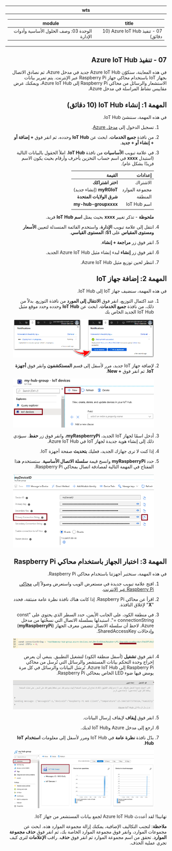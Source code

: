 <div id="readme" class="Box-body readme blob js-code-block-container p-5 p-xl-6 gist-border-0" dir="rtl">
    <article class="markdown-body entry-content container-lg" itemprop="text"><table>
  <thead>
  <tr>
  <th>wts</th>
  </tr>
  </thead>
  <tbody>
  <tr>
  <td><div><table>
  <thead>
  <tr>
  <th>title</th>
  <th>module</th>
  </tr>
  </thead>
  <tbody>
  <tr>
  <td><div>07 - تنفيذ Azure IoT Hub (10 دقائق)</div></td>
  <td><div>الوحدة 03: وصف الحلول الأساسية وأدوات الإدارة</div></td>
  </tr>
  </tbody>
</table>
</div></td>
  </tr>
  </tbody>
</table>
	    
# 07 - تنفيذ Azure IoT Hub

في هذه المعاينة، سنكوّن Azure IoT Hub جديد في مدخل Azure، ثم نصادق الاتصال بجهاز IoT باستخدام محاكي جهاز Raspberry Pi عبر الإنترنت. يتم تمرير بيانات الاستشعار والرسائل من محاكي Raspberry Pi إلى Azure IoT Hub، ويمكنك عرض مقاييس نشاط المراسلة في مدخل Azure.

# المهمة 1: إنشاء IoT Hub (10 دقائق)

في هذه المهمة، سننشئ IoT Hub. 

1. تسجيل الدخول إلى [مدخل Azure](https://portal.azure.com).

2. من نافذة **جميع الخدمات**، ابحث عن **IoT Hub** وحدده، ثم انقر فوق **+ إضافة أو + إنشاء أو + جديد**.

3. في علامة تبويب **الأساسيات** من نافذة **IoT Hub**، املأ الحقول بالبيانات التالية (استبدل **xxxx** في اسم حساب التخزين بأحرف وأرقام بحيث يكون الاسم فريدًا بشكل عام).

    | إعدادات | القيمة |
    |--|--|
    | الاشتراك | **اختر اشتراكك** |
    | مجموعة الموارد |  **myRGIoT** (إنشاء جديد)|
    | المنطقة | **شرق الولايات المتحدة** |
    | اسم IoT Hub | **my-hub-groupxxxx** |
    | | |

    **ملحوظة** -  تذكر تغيير **xxxx** بحيث يمثل **اسم IoT Hub** فريد.

4. انتقل إلى علامة تبويب **الإدارة**، واستخدم القائمة المنسدلة لتعيين **الأسعار ومستوى المقياس** على **S1: المستوى القياسي**.

5. انقر فوق زر **مراجعة + إنشاء**.

6. انقر فوق زر **إنشاء** لبدء إنشاء مثيل Azure IoT Hub الجديد.

7. انتظر لحين توزيع مثيل Azure IoT Hub. 

# المهمة 2: إضافة جهاز IoT

في هذه المهمة، سنضيف جهاز IoT إلى IoT Hub. 

1. عند اكتمال التوزيع، انقر فوق **الانتقال إلى المورد** من نافذة التوزيع. بدلاً من ذلك، من نافذة **جميع الخدمات**، ابحث عن **IoT Hub** وحدده وحدد موقع مثيل IoT Hub الجديد الخاص بك

	![لقطة شاشة للتوزيع قيد التقدم وتوزيع إعلامات ناجحة في مدخل Azure.](../images/0601.png)

2. لإضافة جهاز IoT جديد، مرر لأسفل إلى قسم **المستكشفون** وانقر فوق **أجهزة IoT**. ثم انقر فوق **+ New**.

	![لقطة شاشة لجزء أجهزة IoT، مميزة في نافذة تنقل IoT Hub، في مدخل Azure. يتم تمييز زر "جديد" لتوضيح كيفية إضافة هوية جديدة لجهاز IoT إلى IoT Hub.](../images/0602.png)

3. أدخل اسمًا لجهاز IoT الجديد، **myRaspberryPi**، وانقر فوق زر **حفظ**. سيؤدي ذلك إلى إنشاء هوية جديدة لجهاز IoT في Azure IoT Hub.

4. إذا كنت لا ترى جهازك الجديد، فعليك **بتحديث** صفحة أجهزة IoT. 

5. حدد **myRaspberryPi** وانسخ قيمة **سلسلة الاتصال الأساسية**. ستستخدم هذا المفتاح في المهمة التالية لمصادقة اتصال بمحاكي Raspberry Pi.

	![لقطة شاشة لصفحة سلسلة الاتصال الأساسية مع تمييز أيقونة النسخ.](../images/0603.png)

# المهمة 3: اختبار الجهاز باستخدام محاكي Raspberry Pi

في هذه المهمة، سنختبر أجهزتنا باستخدام محاكي Raspberry Pi. 

1. افتح علامة تبويب جديدة في مستعرض الويب واستعرض وصولاً إلى [محاكي Raspberry Pi عبر الإنترنت](https://azure-samples.github.io/raspberry-pi-web-simulator/#Getstarted). 

2. اقرأ عن محاكي Raspberry Pi. إذا كانت هناك نافذة نظرة عامة منبثقة، فحدد "**X**" لإغلاق النافذة.

3. في منطقة الكود، على الجانب الأيمن، حدد السطر الذي يحتوي على "const connectionString =". استبدلها بسلسلة الاتصال التي نسخْتها من مدخل Azure. لاحظ أن سلسلة الاتصال تتضمن معرف الجهاز (**myRaspberryPi**) وإدخالات SharedAccessKey.

	![لقطة شاشة لمنطقة الكود في محاكي Raspberry Pi.](../images/0604.png)

4. انقر فوق **تشغيل** (أسفل منطقة الكود) لتشغيل التطبيق. ينبغي أن يعرض إخراج وحدة التحكم بيانات المستشعر والرسائل التي تُرسل من محاكي Raspberry Pi إلى Azure IoT Hub. تُرسَل البيانات والرسائل في كل مرة يومض فيها ضوء LED الخاص بمحاكي Raspberry Pi. 

	![لقطة شاشة لوحدة تحكم محاكي Raspberry Pi.  يعرض إخراج وحدة التحكم بيانات المستشعر والرسائل المرسلة من محاكي Raspberry Pi إلى Azure IoT Hub.](../images/0605.png)

5. انقر فوق **إيقاف** لإيقاف إرسال البيانات.

6. ارجع إلى مدخل Azure وIoT Hub لديك.

7. بدّل نافذة **نظرة عامة** في IoT Hub ومرر لأسفل إلى معلومات **استخدام IoT Hub**.

	![لقطة شاشة للمقاييس في منطقة استخدام IoT Hub في مدخل Azure.](../images/0606.png)


تهانينا! لقد أعددتَ Azure IoT Hub لجمع بيانات المستشعر من جهاز IoT.

**ملاحظة**: لتجنب التكاليف الإضافية، يمكنك إزالة مجموعة الموارد هذه. ابحث عن مجموعات الموارد، وانقر فوق مجموعة الموارد الخاصة بك، ثم انقر فوق **حذف مجموعة الموارد**. تحقق من اسم مجموعة الموارد ثم انقر فوق **حذف**. راقب **الإعلامات** لترى كيف تجري عملية الحذف.
